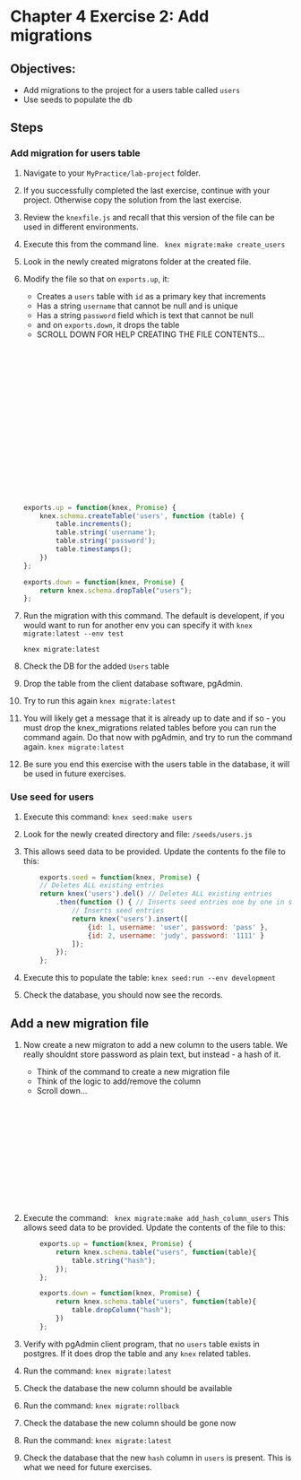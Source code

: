 # Chapter 4 Exercise 2: Add migrations

## Objectives:
* Add migrations to the project for a users table called `users`
* Use seeds to populate the db

## Steps 

### Add migration for users table

1. Navigate to your `MyPractice/lab-project` folder.

1. If you successfully completed the last exercise, continue with your project. Otherwise copy the solution from the last exercise.

1. Review the `knexfile.js` and recall that this version of the file can be used in different environments. 

1. Execute this from the command line. 
	``` knex migrate:make create_users```

1. Look in the newly created migratons folder at the created file.

1. Modify the file so that on `exports.up`, it:
	* Creates a `users` table with `id` as a primary key that increments
	* Has a string `username` that cannot be null and is unique
	* Has a string `password` field which is text that cannot be null
	* and on `exports.down`, it drops the table
	* SCROLL DOWN FOR HELP CREATING THE FILE CONTENTS...

    ``` javascript
    



















	exports.up = function(knex, Promise) {
		knex.schema.createTable('users', function (table) {
			table.increments();
			table.string('username');
			table.string('password');
			table.timestamps();
		})
	};

	exports.down = function(knex, Promise) {
		return knex.schema.dropTable("users");
	};

    ```

1. Run the migration with this command. The default is developent, if you would want to run for another env you can specify it with `knex migrate:latest --env test`

	```knex migrate:latest```

1. Check the DB for the added `Users` table

1. Drop the table from the client database software, pgAdmin.

1. Try to run this again
	```knex migrate:latest```

1. You will likely get a message that it is already up to date and if so - you must drop the knex_migrations related tables before you can run the command again.  Do that now with pgAdmin, and try to run the command again.
```knex migrate:latest```

1. Be sure you end this exercise with the users table in the database, it will be used in future exercises.


### Use seed for users

1. Execute this command: `knex seed:make users`

1. Look for the newly created directory and file: `/seeds/users.js`

1. This allows seed data to be provided. Update the contents fo the file to this:
	``` javascript
		exports.seed = function(knex, Promise) {
		// Deletes ALL existing entries
		return knex('users').del() // Deletes ALL existing entries
			.then(function () { // Inserts seed entries one by one in series
				// Inserts seed entries
				return knex('users').insert([
					{id: 1, username: 'user', password: 'pass' },
					{id: 2, username: 'judy', password: '1111' }
				]);
			});
		};
	```

1. Execute this to populate the table: 
	```knex seed:run --env development```

1. Check the database, you should now see the records.



## Add a new migration file

1. Now create a new migraton to add a new column to the users table. We really shouldnt store password as plain text, but instead - a hash of it.
	* Think of the command to create a new migration file
	* Think of the logic to add/remove the column
	* Scroll down...
	```














	```
1. Execute the command: 	``` knex migrate:make add_hash_column_users```
This allows seed data to be provided. Update the contents of the file to this:
	``` javascript
		exports.up = function(knex, Promise) {
			return knex.schema.table("users", function(table){
				table.string("hash");
			});
		};

		exports.down = function(knex, Promise) {
			return knex.schema.table("users", function(table){
				table.dropColumn("hash");
			})
		};
	```

1. Verify with pgAdmin client program, that no `users` table exists in postgres. If it does drop the table and any `knex` related tables.

1. Run the command:
	```knex migrate:latest```

1. Check the database the new column should be available

1. Run the command:
	```knex migrate:rollback```

1. Check the database the new column should be gone now

1. Run the command:
	```knex migrate:latest```

1. Check the database that the new `hash` column in `users` is present. This is what we need for future exercises.
